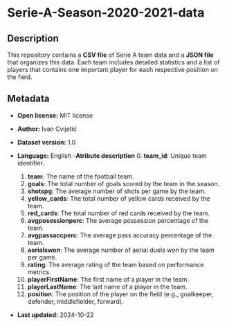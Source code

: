 # Serie-A-Season-2020-2021-data

## Description
This repository contains a **CSV file** of Serie A team data and a **JSON file** that organizes this data. Each team includes detailed statistics and a list of players that contains one important player for each respective position on the field.

## Metadata
- **Open license:** MIT license
- **Author:** Ivan Cvijetić
- **Dataset version:** 1.0
- **Language:** English
-**Atribute description**
  0. **team_id**: Unique team identifier.
  1. **team**: The name of the football team.
  2. **goals**: The total number of goals scored by the team in the season.
  3. **shotspg**: The average number of shots per game by the team.
  4. **yellow_cards**: The total number of yellow cards received by the team.
  5. **red_cards**: The total number of red cards received by the team.
  6. **avgposessionperc**: The average possession percentage of the team.
  7. **avgpassaccperc**: The average pass accuracy percentage of the team.
  8. **aerialswon**: The average number of aerial duels won by the team per game.
  9. **rating**: The average rating of the team based on performance metrics.
  10. **playerFirstName**: The first name of a player in the team.
  11. **playerLastName**: The last name of a player in the team.
  12. **position**: The position of the player on the field (e.g., goalkeeper, defender, middlefielder, forward).

- **Last updated:** 2024-10-22
